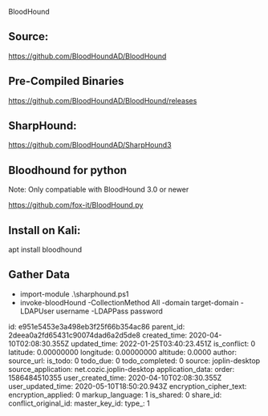 BloodHound

## Source: 

https://github.com/BloodHoundAD/BloodHound

## Pre-Compiled Binaries

https://github.com/BloodHoundAD/BloodHound/releases

## SharpHound: 

https://github.com/BloodHoundAD/SharpHound3

## Bloodhound for python 
Note: Only compatiable with BloodHound 3.0 or newer

https://github.com/fox-it/BloodHound.py

## Install on Kali:

apt install bloodhound

## Gather Data

- import-module .\sharphound.ps1
- invoke-bloodHound -CollectionMethod All -domain target-domain -LDAPUser username -LDAPPass password

id: e951e5453e3a498eb3f25f66b354ac86
parent_id: 2deea0a2fd65431c90074dad6a2d5de8
created_time: 2020-04-10T02:08:30.355Z
updated_time: 2022-01-25T03:40:23.451Z
is_conflict: 0
latitude: 0.00000000
longitude: 0.00000000
altitude: 0.0000
author: 
source_url: 
is_todo: 0
todo_due: 0
todo_completed: 0
source: joplin-desktop
source_application: net.cozic.joplin-desktop
application_data: 
order: 1586484510355
user_created_time: 2020-04-10T02:08:30.355Z
user_updated_time: 2020-05-10T18:50:20.943Z
encryption_cipher_text: 
encryption_applied: 0
markup_language: 1
is_shared: 0
share_id: 
conflict_original_id: 
master_key_id: 
type_: 1